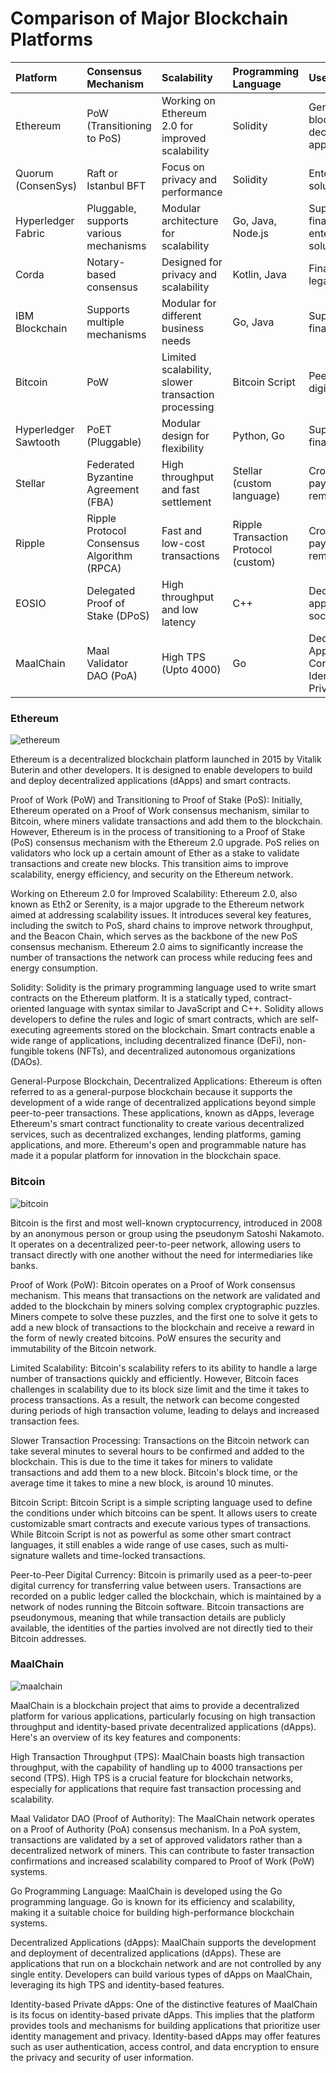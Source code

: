 # Comparison of Major Blockchain Platforms

Platform|Consensus Mechanism|Scalability|Programming Language|Use Cases
:---|:---|:---|:---|:---
Ethereum|PoW (Transitioning to PoS)|Working on Ethereum 2.0 for improved scalability|Solidity|General-purpose blockchain, decentralized applications
Quorum (ConsenSys)|Raft or Istanbul BFT|Focus on privacy and performance|Solidity|Enterprise solutions, finance
Hyperledger Fabric|Pluggable, supports various mechanisms|Modular architecture for scalability|Go, Java, Node.js|Supply chain, finance, enterprise solutions
Corda|Notary-based consensus|Designed for privacy and scalability|Kotlin, Java|Financial services, legal, supply chain
IBM Blockchain|Supports multiple mechanisms|Modular for different business needs|Go, Java|Supply chain, finance,healthcare
Bitcoin|PoW|Limited scalability, slower transaction processing|Bitcoin Script|Peer-to-peer digital currency
Hyperledger Sawtooth|PoET (Pluggable)|Modular design for flexibility|Python, Go|Supply chain, finance
Stellar|Federated Byzantine Agreement (FBA)|High throughput and fast settlement|Stellar (custom language)|Cross-border payments, remittances
Ripple|Ripple Protocol Consensus Algorithm (RPCA)|Fast and low-cost transactions|Ripple Transaction Protocol (custom)|Cross-border payments, remittances
EOSIO|Delegated Proof of Stake (DPoS)|High throughput and low latency|C++|Decentralized applications, social media
MaalChain|Maal Validator DAO (PoA)|High TPS (Upto 4000)|Go|Decentralized Applications, Concept of Identity-based Private dApps

### Ethereum
![ethereum](https://github.com/adeliafebriani/Tijarah-Blockchain-Notes/assets/162258265/82929c4a-89d1-448a-8212-3ed2de0faf98)

Ethereum is a decentralized blockchain platform launched in 2015 by Vitalik Buterin and other developers. It is designed to enable developers to build and deploy decentralized applications (dApps) and smart contracts.

Proof of Work (PoW) and Transitioning to Proof of Stake (PoS): Initially, Ethereum operated on a Proof of Work consensus mechanism, similar to Bitcoin, where miners validate transactions and add them to the blockchain. However, Ethereum is in the process of transitioning to a Proof of Stake (PoS) consensus mechanism with the Ethereum 2.0 upgrade. PoS relies on validators who lock up a certain amount of Ether as a stake to validate transactions and create new blocks. This transition aims to improve scalability, energy efficiency, and security on the Ethereum network.

Working on Ethereum 2.0 for Improved Scalability: Ethereum 2.0, also known as Eth2 or Serenity, is a major upgrade to the Ethereum network aimed at addressing scalability issues. It introduces several key features, including the switch to PoS, shard chains to improve network throughput, and the Beacon Chain, which serves as the backbone of the new PoS consensus mechanism. Ethereum 2.0 aims to significantly increase the number of transactions the network can process while reducing fees and energy consumption.

Solidity: Solidity is the primary programming language used to write smart contracts on the Ethereum platform. It is a statically typed, contract-oriented language with syntax similar to JavaScript and C++. Solidity allows developers to define the rules and logic of smart contracts, which are self-executing agreements stored on the blockchain. Smart contracts enable a wide range of applications, including decentralized finance (DeFi), non-fungible tokens (NFTs), and decentralized autonomous organizations (DAOs).

General-Purpose Blockchain, Decentralized Applications: Ethereum is often referred to as a general-purpose blockchain because it supports the development of a wide range of decentralized applications beyond simple peer-to-peer transactions. These applications, known as dApps, leverage Ethereum's smart contract functionality to create various decentralized services, such as decentralized exchanges, lending platforms, gaming applications, and more. Ethereum's open and programmable nature has made it a popular platform for innovation in the blockchain space.

### Bitcoin
![bitcoin](https://github.com/adeliafebriani/Tijarah-Blockchain-Notes/assets/162258265/c26f93da-d3c6-44f4-9b63-1ad6e03157b6)

Bitcoin is the first and most well-known cryptocurrency, introduced in 2008 by an anonymous person or group using the pseudonym Satoshi Nakamoto. It operates on a decentralized peer-to-peer network, allowing users to transact directly with one another without the need for intermediaries like banks.

Proof of Work (PoW): Bitcoin operates on a Proof of Work consensus mechanism. This means that transactions on the network are validated and added to the blockchain by miners solving complex cryptographic puzzles. Miners compete to solve these puzzles, and the first one to solve it gets to add a new block of transactions to the blockchain and receive a reward in the form of newly created bitcoins. PoW ensures the security and immutability of the Bitcoin network.

Limited Scalability: Bitcoin's scalability refers to its ability to handle a large number of transactions quickly and efficiently. However, Bitcoin faces challenges in scalability due to its block size limit and the time it takes to process transactions. As a result, the network can become congested during periods of high transaction volume, leading to delays and increased transaction fees.

Slower Transaction Processing: Transactions on the Bitcoin network can take several minutes to several hours to be confirmed and added to the blockchain. This is due to the time it takes for miners to validate transactions and add them to a new block. Bitcoin's block time, or the average time it takes to mine a new block, is around 10 minutes.

Bitcoin Script: Bitcoin Script is a simple scripting language used to define the conditions under which bitcoins can be spent. It allows users to create customizable smart contracts and execute various types of transactions. While Bitcoin Script is not as powerful as some other smart contract languages, it still enables a wide range of use cases, such as multi-signature wallets and time-locked transactions.

Peer-to-Peer Digital Currency: Bitcoin is primarily used as a peer-to-peer digital currency for transferring value between users. Transactions are recorded on a public ledger called the blockchain, which is maintained by a network of nodes running the Bitcoin software. Bitcoin transactions are pseudonymous, meaning that while transaction details are publicly available, the identities of the parties involved are not directly tied to their Bitcoin addresses.

### MaalChain
![maalchain](https://github.com/adeliafebriani/Tijarah-Blockchain-Notes/assets/162258265/d942cbe2-885f-4dd5-8492-6056e0932048)

MaalChain is a blockchain project that aims to provide a decentralized platform for various applications, particularly focusing on high transaction throughput and identity-based private decentralized applications (dApps). Here's an overview of its key features and components:

High Transaction Throughput (TPS): MaalChain boasts high transaction throughput, with the capability of handling up to 4000 transactions per second (TPS). High TPS is a crucial feature for blockchain networks, especially for applications that require fast transaction processing and scalability.

Maal Validator DAO (Proof of Authority): The MaalChain network operates on a Proof of Authority (PoA) consensus mechanism. In a PoA system, transactions are validated by a set of approved validators rather than a decentralized network of miners. This can contribute to faster transaction confirmations and increased scalability compared to Proof of Work (PoW) systems.

Go Programming Language: MaalChain is developed using the Go programming language. Go is known for its efficiency and scalability, making it a suitable choice for building high-performance blockchain systems.

Decentralized Applications (dApps): MaalChain supports the development and deployment of decentralized applications (dApps). These are applications that run on a blockchain network and are not controlled by any single entity. Developers can build various types of dApps on MaalChain, leveraging its high TPS and identity-based features.

Identity-based Private dApps: One of the distinctive features of MaalChain is its focus on identity-based private dApps. This implies that the platform provides tools and mechanisms for building applications that prioritize user identity management and privacy. Identity-based dApps may offer features such as user authentication, access control, and data encryption to ensure the privacy and security of user information.

